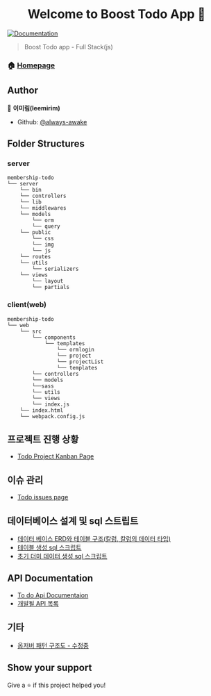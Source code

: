 <h1 align="center">Welcome to Boost Todo App 👋</h1>
<p>
  <a href="comming soon.." target="_blank">
    <img alt="Documentation" src="https://img.shields.io/badge/documentation-yes-brightgreen.svg" />
  </a>
</p>

> Boost Todo app - Full Stack(js)

### 🏠 [Homepage]()

## Author
👤 **이미림(leemirim)**
* Github: [@always-awake](https://github.com/always-awake)

## Folder Structures
### server
```
membership-todo
└── server
    └── bin
    └── controllers
    └── lib
    └── middlewares
    └── models
        └── orm
        └── query
    └── public
        └── css
        └── img
        └── js
    └── routes
    └── utils
        └── serializers
    └── views
        └── layout
        └── partials
```

### client(web)
```
membership-todo
└── web
    └── src
        └── components
            └── templates
                └── ormlogin
                └── project
                └── projectList
                └── templates
        └── controllers
        └── models
        └──sass
        └── utils
        └── views
        └── index.js
    └── index.html
    └── webpack.config.js
```

## 프로젝트 진행 상황 
- [Todo Project Kanban Page](https://github.com/always-awake/membership-todo/projects)

## 이슈 관리
- [Todo issues page](https://github.com/always-awake/membership-todo/issues)

## 데이터베이스 설계 및 sql 스트립트
* [데이터 베이스 ERD와 테이블 구조(칼럼, 칼럼의 데이터 타입)](https://github.com/always-awake/membership-todo/tree/ss54/doc/db)
* [테이블 생성 sql 스크립트](https://github.com/always-awake/membership-todo/blob/ss54/doc/db/db_schema.sql)
* [초기 더미 데이터 생성 sql 스크립트](https://github.com/always-awake/membership-todo/blob/ss54/doc/db/db_init.sql)

## API Documentation
* [To do Api Documentaion](https://github.com/always-awake/membership-todo/tree/ss54/doc/api)
* [개발될 API 목록](https://github.com/always-awake/membership-todo/blob/ss54/doc/api/makelist.md)

## 기타
* [옵저버 패턴 구조도 - 수정중](https://github.com/always-awake/membership-todo/blob/ss54/doc/observer.md)

## Show your support
Give a ⭐️ if this project helped you!
